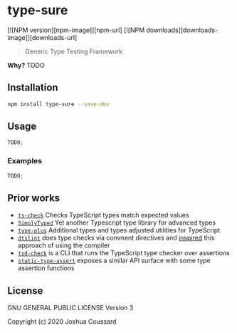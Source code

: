 # type-sure

[![NPM version][npm-image]][npm-url]
[![NPM downloads][downloads-image]][downloads-url]

> Generic Type Testing Framework

**Why?** TODO

## Installation

```sh
npm install type-sure --save-dev
```

## Usage

```ts
TODO;
```

### Examples

```ts
TODO;
```

## Prior works

- [`ts-check`](https://github.com/TypeStrong/ts-expect) Checks TypeScript types match expected values
- [`SimplyTyped`](https://github.com/andnp/SimplyTyped) Yet another Typescript type library for advanced types
- [`type-plus`](https://github.com/unional/type-plus) Additional types and types adjusted utilities for TypeScript
- [`dtslint`](https://github.com/Microsoft/dtslint) does type checks via comment directives and [inspired](https://github.com/Microsoft/dtslint/issues/126) this approach of using the compiler
- [`tsd-check`](https://github.com/SamVerschueren/tsd-check/issues/10) is a CLI that runs the TypeScript type checker over assertions
- [`static-type-assert`](https://github.com/ksxnodemodules/static-type-assert) exposes a similar API surface with some type assertion functions

## License

GNU GENERAL PUBLIC LICENSE Version 3

Copyright (c) 2020 Joshua Coussard
